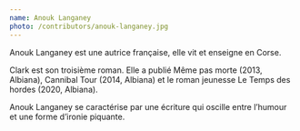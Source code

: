 ```yaml
---
name: Anouk Langaney
photo: /contributors/anouk-langaney.jpg
---
```


Anouk Langaney est une autrice française, elle vit et enseigne en Corse.

Clark est son troisième roman. Elle a publié Même pas morte (2013, Albiana), Cannibal Tour (2014, Albiana) et le roman jeunesse Le Temps des hordes (2020, Albiana).

Anouk Langaney se caractérise par une écriture qui oscille entre l’humour et une forme d’ironie piquante.
